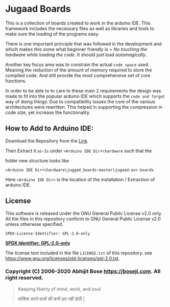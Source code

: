 # Jugaad Boards

This is a collection of boards created to work in the arduino IDE. This framework includes the necessary files as well as libraries and tools to make sure the loading of the programs easy.

There is one important principle that was followed in the development and which makes this some what 
beginner friendly is = *No touching the hardware while loading the code*. 
It should just load *automagically*.

Another key focus area was to constrain the actual `code space` used. Meaning the reduction of the amount of memory required to store the compiled code. And still provide the most comprehensive set of core functions.

In order to be able to to care to these main 2 requirements the design was made to fit into the popular arduino IDE which supports the `code and forget` way of doing things. Due to compatibility issues the core of the various architectures were rewritten. This helped in supporting the compression in code size, yet increase the functionality.


## How to Add to Arduino IDE:

Download the Repository from the [Link](https://github.com/boseji/jugaad_boards/archive/master.zip)

Then Extract it `as-Is` under `<Arduino IDE Dir>\hardware` such that the 

folder new structure looks like

`<Arduino IDE Dir>\hardware\juggad_boards-master\jugaad-avr-boards`

Here `<Arduino IDE Dir>` is the location of the installation / Extraction of arduino IDE.



## License

This software is released under the GNU General Public License v2.0 only.
All the files in this repository conform to GNU General Public License v2.0 unless otherwise specified.

`SPDX-License-Identifier: GPL-2.0-only`

[**SPDX Identifier: GPL-2.0-only**](https://spdx.org/licenses/GPL-2.0-only.html)

The license text included in the file `LICENSE.txt` of this repository.
see <https://www.gnu.org/licenses/old-licenses/gpl-2.0.txt>.

### Copyright (C) 2006-2020 Abhijit Bose <https://boseji.com>. All right reserved.

> Keeping liberty of mind, work, and soul.
> 
> कोशिश करने वालों की कभी हार नहीं होती |
